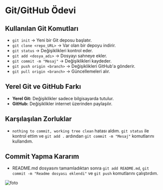 # Git/GitHub Ödevi

## Kullanılan Git Komutları

- `git init` → Yeni bir Git deposu başlatır.
- `git clone <repo_URL>` → Var olan bir depoyu indirir.
- `git status` → Değişiklikleri kontrol eder.
- `git add <dosya_adı>` → Dosyayı sahneye ekler.
- `git commit -m "Mesaj"` → Değişiklikleri kaydeder.
- `git push origin <branch>` → Değişiklikleri GitHub'a gönderir.
- `git pull origin <branch>` → Güncellemeleri alır.

## Yerel Git ve GitHub Farkı

- **Yerel Git:** Değişiklikler sadece bilgisayarda tutulur.
- **GitHub:** Değişiklikler internet üzerinden paylaşılır.

## Karşılaşılan Zorluklar

- `nothing to commit, working tree clean` hatası aldım. `git status` ile kontrol ettim ve `git add .` ardından `git commit -m "Mesaj"` komutlarını kullandım.

## Commit Yapma Kararım

- README.md dosyasını tamamladıktan sonra `git add README.md`, `git commit -m "Readme dosyası eklendi"` ve `git push` komutlarını çalıştırdım.

![foto](https://github.com/teymursadik/GMT221-tutorial/tree/master/img.)
